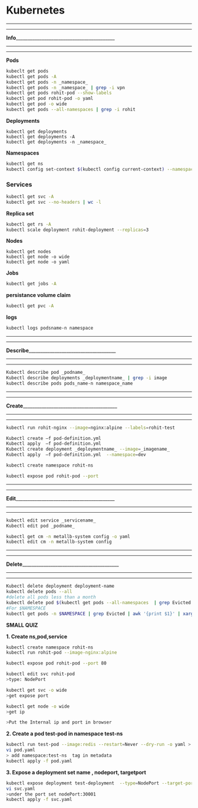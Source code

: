 # Kubernetes
__________________________________________
__________________________________________
**Info**__________________________________________
__________________________________________
__________________________________________

**Pods**
```bash
kubeclt get pods 
kubectl get pods -A
kubectl get pods -n _namespace_
kubectl get pods -n _namespace_ | grep -i vpn                                                     //get vpn name pod from namespace
kubectl get pods rohit-pod --show-labels                                                          //show labels also
kubectl get pod rohit-pod -o yaml                                                                 //get full pod info 
kubectl get pod -o wide                                                                           //get pod ip,node ip
kubectl get pods --all-namespaces | grep -i rohit                                                 //Find pod from all namespaces
```
**Deployments**
```kube
kubectl get deployments
kubectl get deployments -A
kubectl get deployments -n _namespace_
```
**Namespaces**
```bash
kubectl get ns
kubectl config set-context $(kubectl config current-context) --namespace=rohit-ns          //switch namespace
```
### Services
```bash
kubectl get svc -A
kubectl get svc --no-headers | wc -l                                                    //no. of services 
```
**Replica set**
```bash
kubectl get rs -A
kubectl scale deployment rohit-deployment --replicas=3
```
**Nodes**
```kube
kubectl get nodes
kubectl get node -o wide
kubectl get node -o yaml
```
**Jobs**
```bash
kubectl get jobs -A
```
**persistance volume claim**
```bash
kubectl get pvc -A
```
**logs** 
```bash
kubectl logs podsname-n namespace
```


__________________________________________
__________________________________________
**Describe**_____________________________________
__________________________________________
__________________________________________
```bash
Kubectl describe pod _podname_
Kubectl describe deployments _deploymentname_ | grep -i image                      //extract what image has been used
kubectl describe pods pods_name-n namespace_name
```


__________________________________________
__________________________________________
**Create**________________________________________
__________________________________________
__________________________________________
```bash
kubectl run rohit-nginx --image=nginx:alpine --labels=rohit-test                  //create pod

Kubectl create –f pod-definition.yml                                               //create deployment ,kubernetes pods  
Kubectl apply  –f pod-definition.yml                                               //create deployment ,kubernetes , mainly with files 
Kubectl create deployment _deploymentname_ --image=_imagename_                     //create deployment one line deployment creation 
Kubectl apply  –f pod-definition.yml  --namespace=dev                              //create deployment in particular namespace 

kubectl create namespace rohit-ns                                                  //create namespace

kubectl expose pod rohit-pod --port                                                //create service expose at 80 Cluster IP 
```




__________________________________________
__________________________________________
**Edit**__________________________________________
__________________________________________
__________________________________________
```bash
kubectl edit service _servicename_
Kubectl edit pod _podname_ 
```
```bash
kubectl get cm -n metallb-system config -o yaml
kubectl edit cm -n metallb-system config
```

__________________________________________
__________________________________________
**Delete**_________________________________________
__________________________________________
__________________________________________
```bash
Kubectl delete deployment deployment-name
kubectl delete pods --all
#delete all pods less than a month
kubectl delete pod $(kubectl get pods --all-namespaces  | grep Evicted | awk '$6 > 30 {print $2}') -n $(kubectl get pods --all-namespaces  | grep Evicted | awk '$6 > 30 {print $1}')
#For $NAMESPACE
kubectl get pods -n $NAMESPACE | grep Evicted | awk '{print $1}' | xargs kubectl delete pod -n $NAMESPACE
```

**SMALL QUIZ**

**1. Create ns,pod,service**
```bash
kubectl create namespace rohit-ns
kubectl run rohit-pod --image-nginx:alpine

kubectl expose pod rohit-pod --port 80                                        //target port where public will hit

kubectl edit svc rohit-pod
>type: NodePort                                                           //node port from which it is exposed to public excess

kubectl get svc -o wide 
>get expose port

kubectl get node -o wide 
>get ip

>Put the Internal ip and port in browser 
```
**2. Create a pod test-pod in namespace test-ns**
```bash
kubectl run test-pod --image:redis --restart=Never --dry-run -o yaml > pod.yaml
vi pod.yaml
> add namespace:test-ns  tag in metadata 
kubectl apply -f pod.yaml
```
**3. Expose a deployment set name , nodeport, targetport** 
```bash
kubectl expose deployment test-deployment  --type=NodePort --target-port=8080 --name test-expose --dry-run -o yaml >svc.yaml
vi svc.yaml
>under the port set nodePort:30001
kubectl apply -f svc.yaml
```
